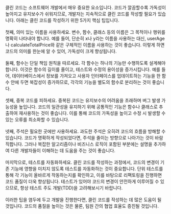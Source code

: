 <p>클린 코드는 소프트웨어 개발에서 매우 중요한 요소입니다. 코드가 깔끔할수록 가독성이 높아지고 유지보수가 쉬워지므로, 개발자는 지속적으로 클린 코드를 작성할 필요가 있습니다. 아래는 클린 코드를 작성하기 위한 5가지 핵심 팁입니다.<br /><br />첫째, 의미 있는 이름을 사용하세요. 변수, 함수, 클래스 등의 이름은 그 목적이나 행위를 명확히 나타내야 합니다. 예를 들어, 단순히 x나 y라는 이름을 사용하는 대신, userAge나 calculateTotalPrice와 같은 구체적인 이름을 사용하는 것이 좋습니다. 이렇게 하면 코드의 의미를 한눈에 알 수 있어, 가독성이 크게 향상됩니다.<br /><br />둘째, 함수는 단일 책임 원칙을 따르세요. 각 함수는 하나의 기능만 수행하도록 설계해야 합니다. 이것은 함수의 길이를 줄이고, 테스트와 수정의 용이성을 증가시킵니다. 예를 들어, 데이터베이스에서 정보를 가져오고 사용자 인터페이스를 업데이트하는 기능을 한 함수 안에 두면 복잡성이 증가하므로, 각각의 기능을 별도의 함수로 분리하는 것이 좋습니다.<br /><br />셋째, 중복 코드를 피하세요. 중복된 코드는 유지보수의 어려움을 초래하며 버그 발생 가능성을 높입니다. 코드의 일관성을 유지하기 위해 공통적인 기능은 함수나 클래스로 추출하여 재사용하는 것이 좋습니다. 이를 통해 코드의 가독성을 높이고 수정 시 발생할 수 있는 오류를 최소화할 수 있습니다.<br /><br />넷째, 주석은 필요한 곳에만 사용하세요. 과도한 주석은 오히려 코드의 흐름을 방해할 수 있습니다. 코드가 명확하게 작성되었다면, 주석을 줄이는 방향으로 나아가는 것이 바람직합니다. 그러나 복잡한 알고리즘이나 비즈니스 로직이 포함된 부분에는 설명을 추가하여 다른 개발자들이 이해하는 데 도움을 주는 것이 좋습니다.<br /><br />마지막으로, 테스트를 자동화하세요. 클린 코드를 작성하는 과정에서, 코드의 변경이 기존 기능에 영향을 미치지 않도록 테스트를 자동화하는 것이 중요합니다. 단위 테스트를 통해 각 기능이 올바르게 작동하는지를 확인하고, 이를 바탕으로 리팩토링을 진행하면 코드 품질이 더욱 향상됩니다. 테스트가 있어야 코드의 변경이 안전하게 이루어질 수 있으므로, 항상 테스트 주도 개발(TDD)을 고려해보시기 바랍니다.<br /><br />이러한 팁을 염두에 두고 개발을 진행한다면, 클린 코드를 작성하는 데 많은 도움이 될 것입니다. 코드의 품질을 높이는 것은 물론, 팀원 간의 협업 효율도 증진될 것입니다.</p>